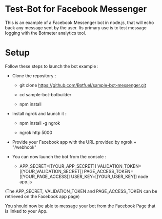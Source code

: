 # Test-Bot for Facebook Messenger

This is an example of a Facebook Messenger bot in node.js, that will echo back any message sent by the user. Its primary use is to test message logging with the Botmeter analytics tool.

# Setup

Follow these steps to launch the bot example :

* Clone the repository :

  * git clone https://github.com/Botfuel/sample-bot-messenger.git

  * cd sample-bot-botbuilder

  * npm install

* Install ngrok and launch it :

  * npm install -g ngrok

  * ngrok http 5000

* Provide your Facebook app with the URL provided by ngrok + "/webhook"

* You can now launch the bot from the console :

  * APP_SECRET=[[YOUR_APP_SECRET]] VALIDATION_TOKEN=[[YOUR_VALIDATION_SECRET]] PAGE_ACCESS_TOKEN=[[YOUR_PAGE_ACCESS]] USER_KEY=[[YOUR_USER_KEY]] node app.js

(The APP_SECRET, VALIDATION_TOKEN and PAGE_ACCESS_TOKEN can be retrieved on the Facebook app page)

You should now be able to message your bot from the Facebook Page that is linked to your App.


